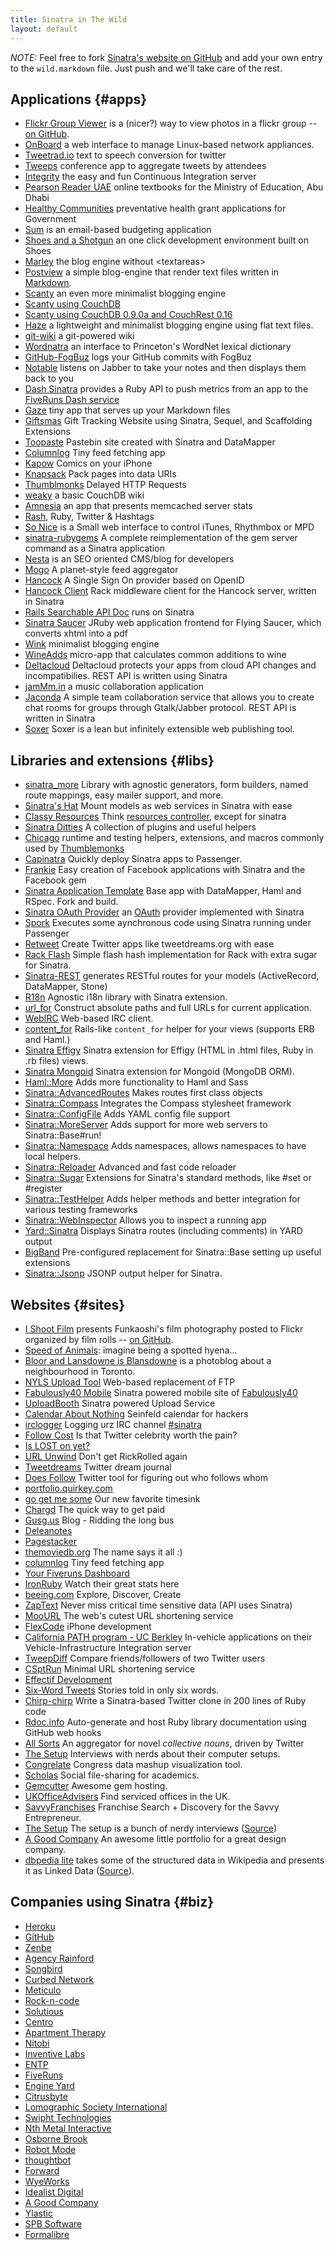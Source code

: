 ```yaml
---
title: Sinatra in The Wild
layout: default
---
```


*NOTE:* Feel free to fork
[Sinatra's website on GitHub](http://github.com/sinatra/sinatra.github.com)
and add your own entry to the `wild.markdown` file. Just push and we'll take
care of the rest.

Applications {#apps}
------------
- [Flickr Group Viewer](http://gv.vqvz.com) is a (nicer?) way to view photos in a flickr group -- [on GitHub](http://github.com/funkaoshi/gv.vqvz.com).
- [OnBoard](http://dev.vemarsas.it/onboard/) a web interface to manage Linux-based network appliances. 
- [Tweetrad.io](http://tweetrad.io/sinatra) text to speech conversion for twitter
- [Tweeps](http://tweeps.webdirections.org) conference app to aggregate
  tweets by attendees
- [Integrity](http://integrityapp.com) the easy and fun
  Continuous Integration server
- [Pearson Reader UAE](http://uae.pearsonreader.com) online textbooks for the
  Ministry of Education, Abu Dhabi
- [Healthy Communities](http://healthycommunities.lgsa.org.au) preventative
  health grant applications for Government
- [Sum](https://sumapp.com) is an email-based budgeting application
- [Shoes and a Shotgun](http://github.com/hansineffect/shoes-and-a-shotgun/)
  an one click development environment built on Shoes
- [Marley](http://github.com/karmi/marley) the blog engine
  without &lt;textareas&gt;
- [Postview](http://github.com/hallison/postview) a simple blog-engine that
  render text files written in [Markdown](http://daringfireball.net/projects/markdown).
- [Scanty](http://github.com/adamwiggins/scanty) an even more minimalist
  blogging engine
- [Scanty using CouchDB](http://github.com/jtulloch/scanty/tree/master)
- [Scanty using CouchDB 0.9.0a and CouchRest 0.16](http://github.com/norr/scanty/tree/master)
- [Haze](http://github.com/madx/haze) a lightweight and minimalist blogging
  engine using flat text files.
- [git-wiki](http://github.com/sr/git-wiki) a git-powered wiki
- [Wordnatra](http://github.com/gnugeek/wordnatra) an interface to Princeton's
  WordNet lexical dictionary
- [GitHub-FogBuz](http://github.com/johnreilly/github-fogbugz) logs your GitHub
  commits with FogBuz
- [Notable](http://github.com/namelessjon/notable) listens on Jabber to take
  your notes and then displays them back to you
- [Dash Sinatra](http://github.com/fiveruns/dash-sinatra) provides a Ruby API
  to push metrics from an app to the
  [FiveRuns Dash service](http://dash.fiveruns.com/)
- [Gaze](http://github.com/ichverstehe/gaze) tiny app that serves up your
  Markdown files
- [Giftsmas](http://github.com/jeremyevans/giftsmas) Gift Tracking Website
  using Sinatra, Sequel, and Scaffolding Extensions
- [Toopaste](http://github.com/zapnap/toopaste) Pastebin site created with
  Sinatra and DataMapper
- [Columnlog](http://github.com/quirkey/columnlog) Tiny feed fetching app
- [Kapow](http://code.google.com/p/kapow/) Comics on your iPhone
- [Knapsack](http://github.com/joseph/knapsack/tree/master) Pack pages into
  data URIs
- [Thumblmonks](http://github.com/thumblemonks/evoke/tree/master) Delayed HTTP
  Requests
- [weaky](http://github.com/benatkin/weaky) a basic CouchDB wiki
- [Amnesia](http://github.com/benschwarz/amnesia) an app that presents
  memcached server stats
- [Rash](http://github.com/webs/rash), Ruby, Twitter &amp; Hashtags
- [So Nice](http://github.com/sunny/so-nice) is a Small web interface to
  control iTunes, Rhythmbox or MPD
- [sinatra-rubygems](http://github.com/jnewland/sinatra-rubygems) A complete
  reimplementation of the gem server command as a Sinatra application
- [Nesta](http://effectif.com/nesta) is an SEO oriented CMS/blog for developers
- [Mogo](http://github.com/zapnap/mogo) A planet-style feed aggregator
- [Hancock](http://github.com/atmos/hancock/tree/master) A Single Sign On
  provider based on OpenID
- [Hancock Client](http://github.com/atmos/hancock-client/tree/master) Rack
  middleware client for the Hancock server, written in Sinatra
- [Rails Searchable API Doc](http://railsapi.com/) runs on Sinatra
- [Sinatra Saucer](http://github.com/angelic/sinatra_saucer) JRuby web application frontend for Flying Saucer, which converts xhtml into a pdf
- [Wink](http://github.com/rtomayko/wink) minimalist blogging engine
- [WineAdds](http://wineadds.com) micro-app that calculates common additions to wine
- [Deltacloud](http://www.deltacloud.org) Deltacloud protects your apps from cloud API changes and incompatibilies. REST API is written using Sinatra
- [jamMm.in](http://jammm.in) a music collaboration application
- [Jaconda](http://jaconda.im) A simple team collaboration service that allows you to create chat rooms for groups through Gtalk/Jabber protocol. REST API is written in Sinatra
- [Soxer](http://soxer.mutsu.org/) Soxer is a lean but infinitely extensible web publishing tool.

Libraries and extensions {#libs}
------------------------

- [sinatra\_more](http://github.com/nesquena/sinatra_more) Library with agnostic 
   generators, form builders, named route mappings, easy mailer support, and more.
- [Sinatra's Hat](http://github.com/nakajima/sinatras-hat) Mount models as web
  services in Sinatra with ease
- [Classy Resources](http://github.com/giraffesoft/classy_resources) Think
  [resources controller](http://plugins.ardes.com/doc/resources_controller),
  except for sinatra
- [Sinatra Ditties](http://github.com/foca/sinatra-ditties) A collection of
  plugins and useful helpers
- [Chicago](http://github.com/thumblemonks/chicago) runtime and testing
  helpers, extensions, and macros commonly used by
  [Thumblemonks](http://github.com/thumblemonks)
- [Capinatra](http://github.com/nakajima/capinatra) Quickly deploy Sinatra
  apps to Passenger.
- [Frankie](http://github.com/deadprogrammer/frankie) Easy creation of Facebook
  applications with Sinatra and the Facebook gem
- [Sinatra Application Template](http://github.com/zapnap/sinatra-template)
  Base app with DataMapper, Haml and RSpec. Fork and build.
- [Sinatra OAuth Provider](http://github.com/eddanger/sinatra-oauth-provider)
  an [OAuth](http://oauth.net) provider implemented with Sinatra
- [Spork](http://github.com/deadprogrammer/spork) Executes some aynchronous
  code using Sinatra running under Passenger
- [Retweet](http://github.com/zapnap/retweet) Create Twitter apps like
  tweetdreams.org with ease
- [Rack Flash](http://github.com/nakajima/rack-flash) Simple flash hash
  implementation for Rack with extra sugar for Sinatra.
- [Sinatra-REST](http://github.com/blindgaenger/sinatra-rest) generates RESTful
  routes for your models (ActiveRecord, DataMapper, Stone)
- [R18n](http://r18n.rubyforge.org/#sinatra) Agnostic i18n library with Sinatra
  extension.
- [url\_for](http://github.com/emk/sinatra-url-for/) Construct absolute paths
  and full URLs for current application.
- [WebIRC](http://github.com/andyherbert/WebIRC) Web-based IRC
  client.
- [content\_for](http://github.com/foca/sinatra-content-for) Rails-like `content_for`
  helper for your views (supports ERB and Haml.)
- [Sinatra Effigy](http://github.com/dancroak/sinatra-effigy) Sinatra extension
  for Effigy (HTML in .html files, Ruby in .rb files) views.
- [Sinatra Mongoid](http://github.com/dancroak/sinatra-mongoid) Sinatra extension
  for Mongoid (MongoDB ORM).
- [Haml::More](http://github.com/rkh/haml-more) Adds more functionality to Haml and Sass
- [Sinatra::AdvancedRoutes](http://github.com/rkh/sinatra-advanced-routes) Makes routes first class objects
- [Sinatra::Compass](http://github.com/rkh/sinatra-compass) Integrates the Compass stylesheet framework
- [Sinatra::ConfigFile](http://github.com/rkh/sinatra-config-file) Adds YAML config file support
- [Sinatra::MoreServer](http://github.com/rkh/sinatra-more-server) Adds support for more web servers to Sinatra::Base#run!
- [Sinatra::Namespace](http://github.com/rkh/sinatra-more-server) Adds namespaces, allows namespaces to have local helpers.
- [Sinatra::Reloader](http://github.com/rkh/sinatra-reloader) Advanced and fast code reloader
- [Sinatra::Sugar](http://github.com/rkh/sinatra-sugar) Extensions for Sinatra's standard methods, like #set or #register
- [Sinatra::TestHelper](http://github.com/rkh/sinatra-test-helper) Adds helper methods and better integration for various testing frameworks
- [Sinatra::WebInspector](http://github.com/rkh/sinatra-web-inspector) Allows you to inspect a running app
- [Yard::Sinatra](http://github.com/rkh/yard-sinatra) Displays Sinatra routes (including comments) in YARD output
- [BigBand](http://github.com/rkh/big_band) Pre-configured replacement for Sinatra::Base setting up useful extensions
- [Sinatra::Jsonp](http://github.com/shtirlic/sinatra-jsonp) JSONP output helper for Sinatra. 

Websites {#sites}
--------
- [I Shoot Film](http://film.vqvz.com) presents Funkaoshi's film photography posted to Flickr organized by film rolls -- [on GitHub](http://github.com/funkaoshi/I-Shoot-Film).
- [Speed of Animals](http://www.speedofanimals.com/): imagine being a spotted hyena...
- [Bloor and Lansdowne is Blansdowne](http://blansdowne.ca) is a photoblog about a neighbourhood in Toronto.
- [NYLS Upload Tool](http://upload.citylaw.org) Web-based replacement of FTP
- [Fabulously40 Mobile](http://iphone.fabulously40.com) Sinatra powered mobile
  site of [Fabulously40](http://fabulously40.com/)
- [UploadBooth](http://uploadbooth.com) Sinatra powered Upload Service
- [Calendar About Nothing](http://calendaraboutnothing.com) Seinfeld calendar
  for hackers
- [irclogger](http://irclogger.com) Logging urz IRC channel
  [#sinatra](http://irclogger.com/sinatra)
- [Follow Cost](http://followcost.com) Is that Twitter celebrity worth
  the pain?
- [Is LOST on yet?](http://islostonyet.com/)
- [URL Unwind](http://urlunwind.com) Don't get RickRolled again
- [Tweetdreams](http://tweetdreams.org) Twitter dream journal
- [Does Follow](http://doesfollow.com) Twitter tool for figuring out who
  follows whom
- [portfolio.quirkey.com](http://portfolio.quirkey.com/)
- [go get me some](http://go-get-me-so.me/) Our new favorite timesink
- [Chargd](http://www.chargd.com/) The quick way to get paid
- [Gusg.us](http://gusg.us/) Blog - Ridding the long bus
- [Deleanotes](http://delanotes.com/)
- [Pagestacker](http://pagestacker.com)
- [themoviedb.org](http://api.themoviedb.org/) The name says it all :)
- [columnlog](http://github.com/quirkey/columnlog) Tiny feed fetching app
- [Your Fiveruns Dashboard](http://dash.fiveruns.com)
- [IronRuby](http://ironruby.info) Watch their great stats here
- [beeing.com](http://beeing.com/) Explore, Discover, Create
- [ZapText](http://zaptxt.com/) Never miss critical time sensitive data
  (API uses Sinatra)
- [MooURL](http://moourl.com/) The web's cutest URL shortening service
- [FlexCode](http://flexcode.com.br/) iPhone development
- [California PATH program - UC Berkley](http://www.path.berkeley.edu/)
  In-vehicle applications on their Vehicle-Infrastructure Integration server
- [TweepDiff](http://tweepdiff.com) Compare friends/followers of two Twitter
  users
- [CSptRun](http://csptrun.com/) Minimal URL shortening service
- [Effectif Development](http://effectif.com)
- [Six-Word Tweets](http://sixwordtweets.com) Stories told in only six words.
- [Chirp-chirp](http://blog.saush.com/2009/04/write-a-sinatra-based-twitter-clone-in-200-lines-of-ruby-code/) Write a Sinatra-based Twitter clone in 200 lines of Ruby code
- [Rdoc.info](http://rdoc.info/) Auto-generate and host Ruby library documentation using GitHub web hooks
- [All Sorts](http://all-sorts.org/) An aggregator for novel *collective nouns*, driven by Twitter
- [The Setup](http://usesthis.com/) Interviews with nerds about their computer setups.
- [Congrelate](http://congrelate.com) Congress data mashup visualization tool.
- [Scholas](http://schol.as) Social file-sharing for academics.
- [Gemcutter](http://gemcutter.org) Awesome gem hosting.
- [UKOfficeAdvisers](http://ukofficeadviser.co.uk/) Find serviced offices in the UK.
- [SavvyFranchises](http://www.savvyfranchises.com/) Franchise Search + Discovery for the Savvy Entrepreneur.
- [The Setup](http://usesthis.com/) The setup is a bunch of nerdy interviews ([Source](http://github.com/waferbaby/usesthis/))
- [A Good Company](http://www.weareagoodcompany.com/) An awesome little portfolio for a great design company.
- [dbpedia lite](http://dbpedialite.org/) takes some of the structured data in Wikipedia and presents it as Linked Data ([Source](http://github.com/njh/dbpedialite/)).

Companies using Sinatra {#biz}
-----------------------
- [Heroku](http://heroku.com)
- [GitHub](http://github.com/blog/53-github-services-ipo)
- [Zenbe](http://zenbe.com) 
- [Agency Rainford](http://agencyrainford.com)
- [Songbird](http://getsongbird.com)
- [Curbed Network](http://curbed.com)
- [Meticulo](http://www.meticulo.com/)
- [Rock-n-code](http://www.rock-n-code.com/)
- [Solutious](http://solutious.com/)
- [Centro](http://www.centro.net/)
- [Apartment Therapy](http://www.apartmenttherapy.com)
- [Nitobi](http://nitobi.com)
- [Inventive Labs](http://inventivelabs.com.au/)
- [ENTP](http://entp.com)
- [FiveRuns](http://fiveruns.com)
- [Engine Yard](http://engineyard.com)
- [Citrusbyte](http://www.citrusbyte.com/)
- [Lomographic Society International](http://beta.lomography.com)
- [Swipht Technologies](http://www.swipht.com)
- [Nth Metal Interactive](http://nthmetal.com)
- [Osborne Brook](http://osbornebrook.co.uk)
- [Robot Mode](http://robotmo.de)
- [thoughtbot](http://thoughtbot.com)
- [Forward](http://forward.co.uk)
- [WyeWorks](http://www.wyeworks.com)
- [Idealist Digital](http://idealistdigital.fi)
- [A Good Company](http://www.weareagoodcompany.com)
- [Ylastic](http://ylastic.com)
- [SPB Software](http://spb.com)
- [Formalibre](http://www.formalibre.si)
